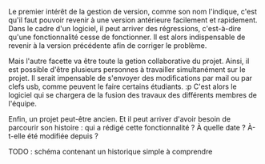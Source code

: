 Le premier intérêt de la gestion de version, comme son nom l'indique, c'est qu'il faut pouvoir revenir à une version antérieure facilement et rapidement. Dans le cadre d'un logiciel, il peut arriver des régressions, c'est-à-dire qu'une fonctionnalité cesse de fonctionner. Il est
alors indispensable de revenir à la version précédente afin de corriger le problème. 

Mais l'autre facette va être toute la getion collaborative du projet. Ainsi, il est possible d'être plusieurs personnes à travailler
simultanément sur le projet. Il serait impensable de s'envoyer des modifications par mail ou par clefs usb, comme peuvent le faire certains étudiants. :p  C'est alors le logiciel qui se chargera de la fusion des travaux des différents membres de l'équipe. 

Enfin, un projet peut-être ancien. Et il peut arriver d'avoir besoin de parcourir son histoire : qui a rédigé cette fonctionnalité
? À quelle date ? À-t-elle été modifiée depuis ? 

TODO : schéma contenant un historique simple à comprendre


